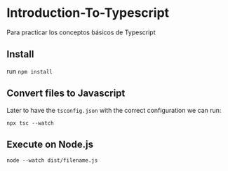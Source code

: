 # Introduction-To-Typescript

Para practicar los conceptos básicos de Typescript

## Install

run `npm install`

## Convert files to Javascript

Later to have the `tsconfig.json` with the correct configuration we can run:

`npx tsc --watch`

## Execute on Node.js

`node --watch dist/filename.js`
